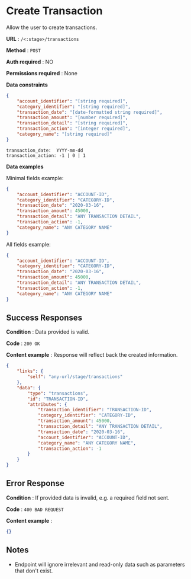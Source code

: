 # Create Transaction

Allow the user to create transactions.

**URL** : `/<:stage>/transactions`

**Method** : `POST`

**Auth required** : NO

**Permissions required** : None

**Data constraints**

```json
{
    "account_identifier": "[string required]",
    "category_identifier": "[string required]",
    "transaction_date": "[date-formatted string required]",
    "transaction_amount": "[number required]",
    "transaction_detail": "[string required]",
    "transaction_action": "[integer required]",
    "category_name": "[string required]"
}
```

```
transaction_date:  YYYY-mm-dd
transaction_action: -1 | 0 | 1
```

**Data examples**

Minimal fields example:

```json
{
    "account_identifier": "ACCOUNT-ID",
    "category_identifier": "CATEGORY-ID",
    "transaction_date": "2020-03-16",
    "transaction_amount": 45000,
    "transaction_detail": "ANY TRANSACTION DETAIL",
    "transaction_action": -1,
    "category_name": "ANY CATEGORY NAME"
}
```

All fields example:


```json
{
    "account_identifier": "ACCOUNT-ID",
    "category_identifier": "CATEGORY-ID",
    "transaction_date": "2020-03-16",
    "transaction_amount": 45000,
    "transaction_detail": "ANY TRANSACTION DETAIL",
    "transaction_action": -1,
    "category_name": "ANY CATEGORY NAME"
}
```

## Success Responses

**Condition** : Data provided is valid.

**Code** : `200 OK`

**Content example** : Response will reflect back the created information.

```json
{
    "links": {
        "self": "any-url/stage/transactions"
    },
    "data": {
        "type": "transactions",
        "id": "TRANSACTION-ID",
        "attributes": {
            "transaction_identifier": "TRANSACTION-ID",
            "category_identifier": "CATEGORY-ID",
            "transaction_amount": 45000,
            "transaction_detail": "ANY TRANSACTION DETAIL",
            "transaction_date": "2020-03-16",
            "account_identifier": "ACCOUNT-ID",
            "category_name": "ANY CATEGORY NAME",
            "transaction_action": -1
        }
    }
}
```

## Error Response

**Condition** : If provided data is invalid, e.g. a required field not sent.

**Code** : `400 BAD REQUEST`

**Content example** :

```json
{}
```

## Notes

* Endpoint will ignore irrelevant and read-only data such as parameters that
  don't exist.
